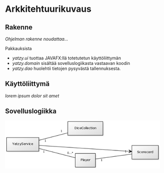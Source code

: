 # Arkkitehtuurikuvaus



## Rakenne

*Ohjelman rakenne noudattaa...*

Pakkauksista

- *yatzy.ui* tuottaa JAVAFX:llä totetutetun käyttöliittymän
- *yatzy.domain* sisältää sovelluslogiikasta vastaavan koodin
- *yatzy.dao* huolehtii tietojen pysyvästä tallennuksesta.

## Käyttöliittymä

*lorem ipsum dolor sit amet*

## Sovelluslogiikka


![Sovelluslogiikka](Yatzy/dokumentointi/kuvat/luokkakaavio.png)
